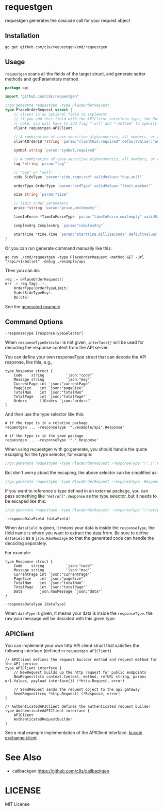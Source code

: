 # requestgen

requestgen generates the cascade call for your request object

## Installation

```
go get github.com/c9s/requestgen/cmd/requestgen
```

## Usage

`requestgen` scans all the fields of the target struct, and generate setter
methods and getParameters method.

```go
package api

import "github.com/c9s/requestgen"

//go:generate requestgen -type PlaceOrderRequest
type PlaceOrderRequest struct {
	// client is an optional field to implement
	// if you add this field with the APIClient interface type, the Do() method will be generated
	// note, you will have to add flag "-url" and "-method" to specify your endpoint and the request method.
	client requestgen.APIClient
	
	// A combination of case-sensitive alphanumerics, all numbers, or all letters of up to 32 characters.
	clientOrderID *string `param:"clientOid,required" defaultValuer:"uuid()"`

	symbol string `param:"symbol,required"`

	// A combination of case-sensitive alphanumerics, all numbers, or all letters of up to 8 characters.
	tag *string `param:"tag"`

	// "buy" or "sell"
	side SideType `param:"side,required" validValues:"buy,sell"`

	orderType OrderType `param:"ordType" validValues:"limit,market"`

	size string `param:"size"`

	// limit order parameters
	price *string `param:"price,omitempty"`

	timeInForce *TimeInForceType `param:"timeInForce,omitempty" validValues:"GTC,GTT,FOK"`

	complexArg ComplexArg `param:"complexArg"`

	startTime *time.Time `param:"startTime,milliseconds" defaultValuer:"now()"`
}
```

Or you can run generate command manually like this:

```shell
go run ./cmd/requestgen -type PlaceOrderRequest -method GET -url "/api/v1/bullet" -debug ./example/api 
```

Then you can do:

```go
req := &PlaceOrderRequest{}
err := req.Tag(..).
	OrderType(OrderTypeLimit).
	Side(SideTypeBuy).
	Do(ctx)
```

See the [generated example](./example/api/place_order_request_accessors.go)

## Command Options

`-responseType [responseTypeSelector]`

When `responseTypeSelector` is not given, `interface{}` will be used for decoding the response content from the API server.

You can define your own responseType struct that can decode the API response, like this, e.g.,

```
type Response struct {
	Code    string          `json:"code"`
	Message string          `json:"msg"`
	CurrentPage int `json:"currentPage"`
	PageSize    int `json:"pageSize"`
	TotalNum    int `json:"totalNum"`
	TotalPage   int `json:"totalPage"`
	Orders      []Orders `json:"orders"`
}
```

And then use the type selector like this:

```shell
# if the type is in a relative package
requestgen ... -responseType '"./example/api".Response'

# if the type is in the same package
requestgen ... -responseType '".".Response'
```


When using requestgen with go:generate, you should handle the quote escaping
for the type selector, for example:


```go
//go:generate requestgen -type PlaceOrderRequest -responseType "\".\".Response" -responseDataField Data -responseDataType "\".\"Order"
```

But don't worry about the escaping, the above selector can be simplified as:

```go
//go:generate requestgen -type PlaceOrderRequest -responseType .Response -responseDataField Data -responseDataType .Order
```

If you want to reference a type defined in an external package, you can pass
something like `"net/url".Response` as the type selector, but it needs to be
escaped like this:

```go
//go:generate requestgen -type PlaceOrderRequest -responseType "\"net/url\".Response"
```


`-responseDataField [dataField]`

When `dataField` is given, it means your data is inside the `responseType`, the field name is where you want to extract the data from.
Be sure to define `dataField` as a `json.RawMessage` so that the generated code can handle the decoding separately.

For example:

```
type Response struct {
	Code    string          `json:"code"`
	Message string          `json:"msg"`
	CurrentPage int `json:"currentPage"`
	PageSize    int `json:"pageSize"`
	TotalNum    int `json:"totalNum"`
	TotalPage   int `json:"totalPage"`
	Data        json.RawMessage `json:"data"`
}
```

`-responseDataType [dataType]` 

When `dataType` is given, it means your data is inside the `responseType`. the raw json message will be decoded with this given type.


## APIClient

You can implement your own http API client struct that satisfies the following
interface (defined in `requestgen.APIClient`)

```
// APIClient defines the request builder method and request method for the API service
type APIClient interface {
	// NewRequest builds up the http request for public endpoints
	NewRequest(ctx context.Context, method, refURL string, params url.Values, payload interface{}) (*http.Request, error)

	// SendRequest sends the request object to the api gateway
	SendRequest(req *http.Request) (*Response, error)
}

// AuthenticatedAPIClient defines the authenticated request builder
type AuthenticatedAPIClient interface {
	APIClient
	AuthenticatedRequestBuilder
}
```

See a real example implementation of the APIClient interface. [kucoin exchange client](./example/api/client.go)

# See Also

- callbackgen <https://github.com/c9s/callbackgen>

# LICENSE

MIT License
